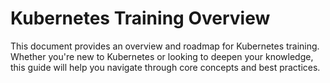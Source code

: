 # Kubernetes Training Overview
This document provides an overview and roadmap for Kubernetes training. Whether you're new to Kubernetes or looking to deepen your knowledge, this guide will help you navigate through core concepts and best practices.